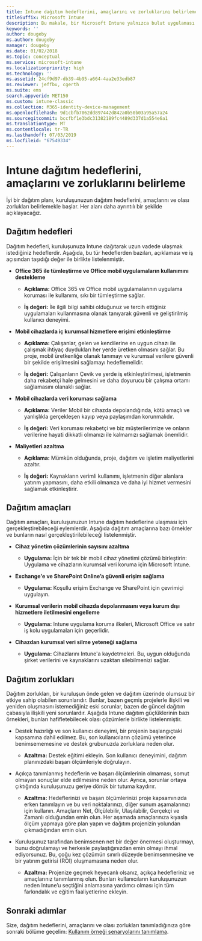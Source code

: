 ```yaml
---
title: Intune dağıtım hedeflerini, amaçlarını ve zorluklarını belirleme
titleSuffix: Microsoft Intune
description: Bu makale, bir Microsoft Intune yalnızca bulut uygulaması için dağıtım hedeflerini, amaçlarını ve zorluklarını belirlemeye yardımcı olur.
keywords: ''
author: dougeby
ms.author: dougeby
manager: dougeby
ms.date: 01/02/2018
ms.topic: conceptual
ms.service: microsoft-intune
ms.localizationpriority: high
ms.technology: ''
ms.assetid: 24cf9d97-db39-4b95-a664-4aa2e33edb87
ms.reviewer: jeffbu, cgerth
ms.suite: ems
search.appverid: MET150
ms.custom: intune-classic
ms.collection: M365-identity-device-management
ms.openlocfilehash: 9d1cbfb7062dd897442d842a0b50b03a95a57a24
ms.sourcegitcommit: bccfbf1e3bdc31382189fc4489d337d1a554e6a1
ms.translationtype: MT
ms.contentlocale: tr-TR
ms.lasthandoff: 07/03/2019
ms.locfileid: "67549334"
---
```

# <a name="determine-deployment-goals-objectives-and-challenges"></a>Intune dağıtım hedeflerini, amaçlarını ve zorluklarını belirleme

İyi bir dağıtım planı, kuruluşunuzun dağıtım hedeflerini, amaçlarını ve olası zorlukları belirlemekle başlar. Her alanı daha ayrıntılı bir şekilde açıklayacağız.

## <a name="deployment-goals"></a>Dağıtım hedefleri

Dağıtım hedefleri, kuruluşunuza Intune dağıtarak uzun vadede ulaşmak istediğiniz hedeflerdir. Aşağıda, bu tür hedeflerden bazıları, açıklaması ve iş açısından taşıdığı değer ile birlikte listelenmiştir.

- **Office 365 ile tümleştirme ve Office mobil uygulamaların kullanımını destekleme**

    - **Açıklama:** Office 365 ve Office mobil uygulamalarının uygulama koruması ile kullanımı, sıkı bir tümleştirme sağlar.

    - **İş değeri:** İle ilgili bilgi sahibi olduğunuz ve tercih ettiğiniz uygulamaları kullanmasına olanak tanıyarak güvenli ve geliştirilmiş kullanıcı deneyimi.

- **Mobil cihazlarda iç kurumsal hizmetlere erişimi etkinleştirme**

    - **Açıklama:** Çalışanlar, gelen ve kendilerine en uygun cihazı ile çalışmak ihtiyaç duydukları her yerde üretken olmasını sağlar. Bu proje, mobil üretkenliğe olanak tanımayı ve kurumsal verilere güvenli bir şekilde erişilmesini sağlamayı hedeflemelidir.

    - **İş değeri:** Çalışanların Çevik ve yerde iş etkinleştirilmesi, işletmenin daha rekabetçi hale gelmesini ve daha doyurucu bir çalışma ortamı sağlamasını olanaklı sağlar.

- **Mobil cihazlarda veri koruması sağlama**

    - **Açıklama:** Veriler Mobil bir cihazda depolandığında, kötü amaçlı ve yanlışlıkla gerçekleşen kayıp veya paylaşımdan korunmalıdır.

    - **İş değeri:** Veri koruması rekabetçi ve biz müşterilerimize ve onların verilerine hayati dikkatli olmanızı ile kalmamızı sağlamak önemlidir.

- **Maliyetleri azaltma**

    - **Açıklama:** Mümkün olduğunda, proje, dağıtım ve işletim maliyetlerini azaltır.

    - **İş değeri:** Kaynakların verimli kullanımı, işletmenin diğer alanlara yatırım yapmasını, daha etkili olmanıza ve daha iyi hizmet vermesini sağlamak etkinleştirir.

## <a name="deployment-objectives"></a>Dağıtım amaçları

Dağıtım amaçları, kuruluşunuzun Intune dağıtım hedeflerine ulaşması için gerçekleştirebileceği eylemlerdir. Aşağıda dağıtım amaçlarına bazı örnekler ve bunların nasıl gerçekleştirilebileceği listelenmiştir.

- **Cihaz yönetim çözümlerinin sayısını azaltma**

    - **Uygulama:** İçin bir tek bir mobil cihaz yönetimi çözümü birleştirin: Uygulama ve cihazların kurumsal veri koruma için Microsoft Intune.

- **Exchange'e ve SharePoint Online’a güvenli erişim sağlama**

    - **Uygulama:** Koşullu erişim Exchange ve SharePoint için çevrimiçi uygulayın.

- **Kurumsal verilerin mobil cihazda depolanmasını veya kurum dışı hizmetlere iletilmesini engelleme**

    - **Uygulama:** Intune uygulama koruma ilkeleri, Microsoft Office ve satır iş kolu uygulamaları için geçerlidir.

- **Cihazdan kurumsal veri silme yeteneği sağlama**

    - **Uygulama:** Cihazlarını Intune'a kaydetmeleri. Bu, uygun olduğunda şirket verilerini ve kaynaklarını uzaktan silebilmenizi sağlar.

## <a name="deployment-challenges"></a>Dağıtım zorlukları

Dağıtım zorlukları, bir kuruluşun önde gelen ve dağıtım üzerinde olumsuz bir etkiye sahip olabilen sorunlarıdır. Bunlar, bazen geçmiş projelerle ilişkili ve yeniden oluşmasını istemediğiniz eski sorunlar, bazen de güncel dağıtım çabasıyla ilişkili yeni sorunlardır. Aşağıda Intune dağıtım güçlüklerinin bazı örnekleri, bunları hafifletebilecek olası çözümlerle birlikte listelenmiştir.

- Destek hazırlığı ve son kullanıcı deneyimi, bir projenin başlangıçtaki kapsamına dahil edilmez. Bu, son kullanıcıların çözümü yeterince benimsememesine ve destek grubunuzda zorluklara neden olur.

    - **Azaltma:** Destek eğitimi ekleyin. Son kullanıcı deneyimini, dağıtım planınızdaki başarı ölçümleriyle doğrulayın.

- Açıkça tanımlanmış hedeflerin ve başarı ölçümlerinin olmaması, somut olmayan sonuçlar elde edilmesine neden olur. Ayrıca, sorunlar ortaya çıktığında kuruluşunuzu geriye dönük bir tutuma kaydırır.

    - **Azaltma:** Hedeflerinizi ve başarı ölçümlerinizi proje kapsamınızda erken tanımlayın ve bu veri noktalarınızı, diğer sunum aşamalarınızı için kullanın. Amaçların Net, Ölçülebilir, Ulaşılabilir, Gerçekçi ve Zamanlı olduğundan emin olun. Her aşamada amaçlarınıza kıyasla ölçüm yapmaya göre plan yapın ve dağıtım projenizin yolundan çıkmadığından emin olun.

- Kuruluşunuz tarafından benimsenen net bir değer önermesi oluşturmayı, bunu doğrulamayı ve herkesle paylaştığınızdan emin olmayı ihmal ediyorsunuz. Bu, çoğu kez çözümün sınırlı düzeyde benimsenmesine ve bir yatırım getirisi (ROI) oluşmamasına neden olur.

    - **Azaltma:** Projenize geçmek heyecanlı olsanız, açıkça hedefleriniz ve amaçlarınız tanımlanmış olun. Bunları kullanıcıların kuruluşunuzun neden Intune’u seçtiğini anlamasına yardımcı olması için tüm farkındalık ve eğitim faaliyetlerine ekleyin.

## <a name="next-steps"></a>Sonraki adımlar

Size, dağıtım hedeflerini, amaçlarını ve olası zorlukları tanımladığınıza göre sonraki bölüme geçelim: [Kullanım örneği senaryolarını tanımlama](planning-guide-scenarios.md).
